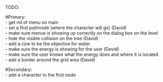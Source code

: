 TODO: 

#Primary:  
	- get rid of menu on main  
	- set a first pathnode (where the character will go) (David)  
	- make sure menue is showing up correctly on the dialog box on the level  
	- hide the visible collision on the tree (David)  
	- add a cow to be the objective for water  
	- make sure the energy is showing for the user (David)  
	- make sure the user knows what the energy does and where it is located    
	- add a border around the grid area (David)  

#Secondary:  
	- add a character to the first node  
